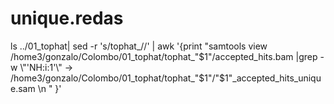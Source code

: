 # unique.redas
 ls ../01_tophat| sed -r 's/tophat_//' | awk '{print "samtools view /home3/gonzalo/Colombo/01_tophat/tophat_"$1"/accepted_hits.bam |grep -w \"'NH:i:1'\" -> /home3/gonzalo/Colombo/01_tophat/tophat_"$1"/"$1"_accepted_hits_unique.sam   \n  " }'
